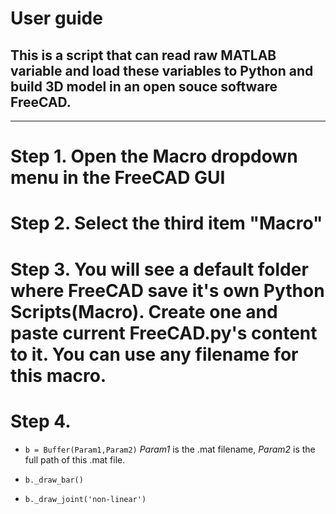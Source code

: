 # User guide

## This is a script that can read raw MATLAB variable and load these variables to Python and build 3D model in an open souce software FreeCAD.
---

# Step 1. Open the Macro dropdown menu in the FreeCAD GUI
# Step 2. Select the third item "Macro"
# Step 3. You will see a default folder where FreeCAD save it's own Python Scripts(Macro). Create one and paste current FreeCAD.py's content to it. You can use any filename for this macro.
# Step 4. 
- `b = Buffer(Param1,Param2)` 
*Param1* is the .mat filename, *Param2* is the full path of this .mat file.
- `b._draw_bar()`

- `b._draw_joint('non-linear')`


